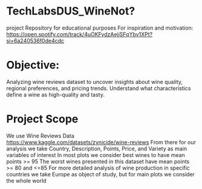 # TechLabsDUS_WineNot?
project Repository for educational purposes
For inspiration and motivation: https://open.spotify.com/track/4uOKFydzAejjSFqYbv1XPt?si=6a240536f0de4cdc

# Objective:
Analyzing wine reviews dataset to uncover insights about wine quality, regional preferences, and pricing trends. Understand what characteristics define a wine as high-quality and tasty.

# Project Scope
We use Wine Reviews Data 
https://www.kaggle.com/datasets/zynicide/wine-reviews
From there for our analysis we take Country, Description, Points, Price, and Variety as main variables of interest
In most plots we consider best wines to have mean points >= 95
The worst wines presented in this dataset have mean points >= 80 and <=85
For more detailed analysis of wine production in specific countries we take Europe as object of study, but for main plots we consider the whole world

